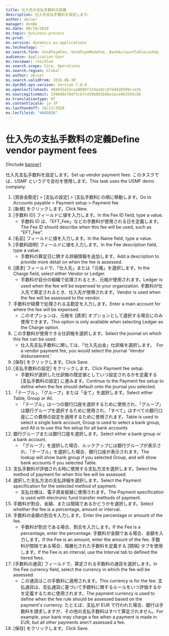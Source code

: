 ```yaml
---
title: 仕入先の支払手数料の定義
description: 仕入先支払手数料を設定します。
author: abruer
manager: AnnBe
ms.date: 08/29/2018
ms.topic: business-process
ms.prod: ''
ms.service: dynamics-ax-applications
ms.technology: ''
ms.search.form: VendPaymFee, VendPaymModeFee, BankAccountTableLookUp
audience: Application User
ms.reviewer: roschlom
ms.search.scope: Core, Operations
ms.search.region: Global
ms.author: abruer
ms.search.validFrom: 2016-06-30
ms.dyn365.ops.version: Version 7.0.0
ms.openlocfilehash: 404bd1e22caa8098f114a2dcc67dd420509cce2b
ms.sourcegitcommit: 199848e78df5cb7c439b001bdbe1ece963593cdb
ms.translationtype: HT
ms.contentlocale: ja-JP
ms.lasthandoff: 10/13/2020
ms.locfileid: "4445026"
---
```

# <a name="define-vendor-payment-fees"></a><span data-ttu-id="ab462-103">仕入先の支払手数料の定義</span><span class="sxs-lookup"><span data-stu-id="ab462-103">Define vendor payment fees</span></span>

[!include [banner](../../includes/banner.md)]

<span data-ttu-id="ab462-104">仕入先支払手数料を設定します。</span><span class="sxs-lookup"><span data-stu-id="ab462-104">Set up vendor payment fees.</span></span> <span data-ttu-id="ab462-105">このタスクでは、USMF というデモ会社を使用します。</span><span class="sxs-lookup"><span data-stu-id="ab462-105">This task uses the USMF demo company.</span></span>

1. <span data-ttu-id="ab462-106">[買掛金勘定] > [支払の設定] > [支払手数料] の順に移動します。</span><span class="sxs-lookup"><span data-stu-id="ab462-106">Go to Accounts payable > Payment setup > Payment fee.</span></span>
2. <span data-ttu-id="ab462-107">[新規] をクリックします。</span><span class="sxs-lookup"><span data-stu-id="ab462-107">Click New.</span></span>
3. <span data-ttu-id="ab462-108">[手数料 ID] フィールドに値を入力します。</span><span class="sxs-lookup"><span data-stu-id="ab462-108">In the Fee ID field, type a value.</span></span>
    * <span data-ttu-id="ab462-109">手数料 ID は、「EFT_Fee」などの手数料が使用される日を定義します。</span><span class="sxs-lookup"><span data-stu-id="ab462-109">The Fee ID should describe when this fee will be used, such as "EFT_Fee".</span></span>  
4. <span data-ttu-id="ab462-110">[名前] フィールドに値を入力します。</span><span class="sxs-lookup"><span data-stu-id="ab462-110">In the Name field, type a value.</span></span>
5. <span data-ttu-id="ab462-111">[手数料説明] フィールドに値を入力します。</span><span class="sxs-lookup"><span data-stu-id="ab462-111">In the Fee description field, type a value.</span></span>
    * <span data-ttu-id="ab462-112">手数料の算定日に関する詳細情報を追加します。</span><span class="sxs-lookup"><span data-stu-id="ab462-112">Add a description to provide more detail on when the fee is assessed.</span></span>  
6. <span data-ttu-id="ab462-113">[請求] フィールドで、「仕入先」または「元帳」を選択します。</span><span class="sxs-lookup"><span data-stu-id="ab462-113">In the Charge field, select either Vendor or Ledger.</span></span>
    * <span data-ttu-id="ab462-114">手数料が自分の組織で処理されるとき、元帳が使用されます。</span><span class="sxs-lookup"><span data-stu-id="ab462-114">Ledger is used when the fee will be expensed to your organization.</span></span>  <span data-ttu-id="ab462-115">手数料が仕入先で算定されるとき、仕入先が使用されます。</span><span class="sxs-lookup"><span data-stu-id="ab462-115">Vendor is used when the fee will be assessed to the vendor.</span></span>  
7. <span data-ttu-id="ab462-116">手数料が経費で処理される主勘定を入力します。</span><span class="sxs-lookup"><span data-stu-id="ab462-116">Enter a main account for where the fee will be expensed.</span></span>
    * <span data-ttu-id="ab462-117">このオプションは、元帳を [請求] オプションとして選択する場合にのみ使用できます。</span><span class="sxs-lookup"><span data-stu-id="ab462-117">This option is only available when selecting Ledger as the Charge option.</span></span>  
8. <span data-ttu-id="ab462-118">この手数料が使用できる仕訳帳を選択します。</span><span class="sxs-lookup"><span data-stu-id="ab462-118">Select the journal on which this fee can be used.</span></span> 
    * <span data-ttu-id="ab462-119">仕入先支払手数料に関しては、「仕入先出金」仕訳帳を選択します。　</span><span class="sxs-lookup"><span data-stu-id="ab462-119">For a vendor payment fee, you would select the journal 'Vendor disbursement.'</span></span>  
9. <span data-ttu-id="ab462-120">[保存] をクリックします。</span><span class="sxs-lookup"><span data-stu-id="ab462-120">Click Save.</span></span>
10. <span data-ttu-id="ab462-121">[支払手数料の設定] をクリックします。</span><span class="sxs-lookup"><span data-stu-id="ab462-121">Click Payment fee setup.</span></span>
    * <span data-ttu-id="ab462-122">手数料が選択した仕訳帳の既定値としていつ設定されるかを定義する [支払手数料の設定] に進みます。</span><span class="sxs-lookup"><span data-stu-id="ab462-122">Continue to the Payment fee setup to define when the fee should default onto the journal you selected.</span></span>  
11. <span data-ttu-id="ab462-123">「テーブル」、「グループ」または「全て」を選択します。</span><span class="sxs-lookup"><span data-stu-id="ab462-123">Select either Table, Group or All.</span></span>
    * <span data-ttu-id="ab462-124">「テーブル」は一つの銀行口座を選択するために使用され、「グループ」は銀行グループを選択するために使用され、「すべて」はすべての銀行口座にこの費用の設定を適用するために使用されます。</span><span class="sxs-lookup"><span data-stu-id="ab462-124">Table is used to select a single bank account, Group is used to select a bank group, and All is to use this fee setup for all bank accounts</span></span>  
12. <span data-ttu-id="ab462-125">銀行グループまたは銀行口座を選択します。</span><span class="sxs-lookup"><span data-stu-id="ab462-125">Select either a bank group or a bank account.</span></span>
    * <span data-ttu-id="ab462-126">「グループ」を選択した場合、ルックアップには銀行グループが表示され、「テーブル」を選択した場合、銀行口座が表示されます。</span><span class="sxs-lookup"><span data-stu-id="ab462-126">The lookup will show bank group if you selected Group, and will show bank accounts if you selected Table.</span></span>  
13. <span data-ttu-id="ab462-127">支払手数料が評価される時に使用する支払方法を選択します。</span><span class="sxs-lookup"><span data-stu-id="ab462-127">Select the method of payment for when this fee will be assessed.</span></span>
14. <span data-ttu-id="ab462-128">選択した支払方法の支払詳細を選択します。</span><span class="sxs-lookup"><span data-stu-id="ab462-128">Select the Payment specification for the selected method of payment.</span></span>
    * <span data-ttu-id="ab462-129">支払仕様は、電子資金振替に使用されます。</span><span class="sxs-lookup"><span data-stu-id="ab462-129">The Payment specification is used with electronic fund transfer methods of payment.</span></span>  
15. <span data-ttu-id="ab462-130">手数料が割合、金額、または間隔であるかどうかを選択します。</span><span class="sxs-lookup"><span data-stu-id="ab462-130">Select whether the fee is a percentage, amount or interval.</span></span>
16. <span data-ttu-id="ab462-131">手数料の金額の割合を入力します。</span><span class="sxs-lookup"><span data-stu-id="ab462-131">Enter the percentage or amount of the fee.</span></span>
    * <span data-ttu-id="ab462-132">手数料が割合である場合、割合を入力します。</span><span class="sxs-lookup"><span data-stu-id="ab462-132">If the Fee is a percentage, enter the percentage.</span></span> <span data-ttu-id="ab462-133">手数料が金額である場合、金額を入力します。</span><span class="sxs-lookup"><span data-stu-id="ab462-133">If the Fee is an amount, enter the amount of the fee.</span></span> <span data-ttu-id="ab462-134">手数料が間隔である場合、階層化された手数料を定義する [間隔] タブを使用します。</span><span class="sxs-lookup"><span data-stu-id="ab462-134">If the Fee is an interval, use the Interval tab to defined the tiered fees.</span></span>  
17. <span data-ttu-id="ab462-135">[手数料の通貨] フィールドで、算定される手数料の通貨を選択します。</span><span class="sxs-lookup"><span data-stu-id="ab462-135">In the Fee currency field, select the currency in which the fee will be assessed.</span></span>
    * <span data-ttu-id="ab462-136">この通貨はこの手数料に適用されます。</span><span class="sxs-lookup"><span data-stu-id="ab462-136">This currency is for the fee.</span></span> <span data-ttu-id="ab462-137">支払通貨は、支払通貨に基づいて手数料に関するルールをいつ評価するかを定義するために使用されます。</span><span class="sxs-lookup"><span data-stu-id="ab462-137">The payment currency is used to define when the fee rule should be assessed based on the payment's currency.</span></span> <span data-ttu-id="ab462-138">たとえば、支払が EUR で行われた場合、銀行は手数料を請求しますが、その他の支払手数料はすべて算定されません。</span><span class="sxs-lookup"><span data-stu-id="ab462-138">For example, your bank may charge a fee when a payment is made in EUR, but all other payments aren't assessed a fee.</span></span>  
18. <span data-ttu-id="ab462-139">[保存] をクリックします。</span><span class="sxs-lookup"><span data-stu-id="ab462-139">Click Save.</span></span>

